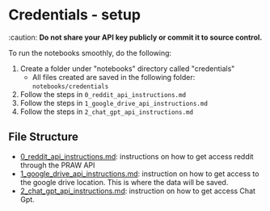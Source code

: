 # Credentials - setup 

:caution: **Do not share your API key publicly or commit it to source control.**

To run the notebooks smoothly, do the following: 
1. Create a folder under "notebooks" directory called "credentials" 
    - All files created are saved in the following folder: `notebooks/credentials`
2. Follow the steps in `0_reddit_api_instructions.md` 
3. Follow the steps in `1_google_drive_api_instructions.md`
4. Follow the steps in `2_chat_gpt_api_instructions.md`

## File Structure 

- [0_reddit_api_instructions.md](0_reddit_api_instructions.md): instructions on how to get access reddit through the PRAW API 
- [1_google_drive_api_instructions.md](1_google_drive_api_instructions.md): instruction on how to get access to the google drive location. This is where the data will be saved.
- [2_chat_gpt_api_instructions.md](2_chat_gpt_api_instructions.md): instruction on how to get access Chat Gpt.